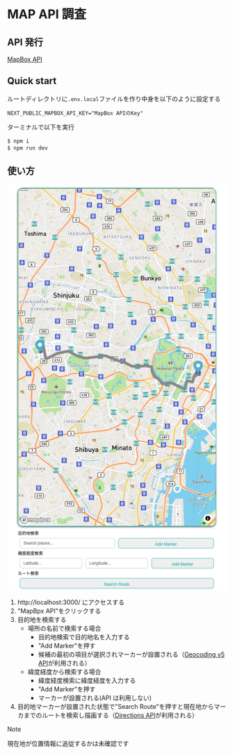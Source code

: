 # MAP API 調査

## API 発行

[MapBox API](https://docs.mapbox.com/help/glossary/access-token/)

## Quick start

ルートディレクトリに`.env.local`ファイルを作り中身を以下のように設定する

```
NEXT_PUBLIC_MAPBOX_API_KEY="MapBox APIのKey"
```

ターミナルで以下を実行

```
$ npm i
$ npm run dev
```

## 使い方

![](./asset/screanshot_SP.png)

1. http://localhost:3000/ にアクセスする
1. "MapBpx API"をクリックする
1. 目的地を検索する
   - 場所の名前で検索する場合
     - 目的地検索で目的地名を入力する
     - "Add Marker"を押す
     - 候補の最初の項目が選択されマーカーが設置される（[Geocoding v5 API](https://docs.mapbox.com/api/search/geocoding-v5/)が利用される）
   - 緯度経度から検索する場合
     - 緯度経度検索に緯度経度を入力する
     - "Add Marker"を押す
     - マーカーが設置される(API は利用しない)
1. 目的地マーカーが設置された状態で"Search Route"を押すと現在地からマーカまでのルートを検索し描画する（[Directions API](https://docs.mapbox.com/api/navigation/directions/)が利用される）

> [!NOTE]
> 現在地が位置情報に追従するかは未確認です
